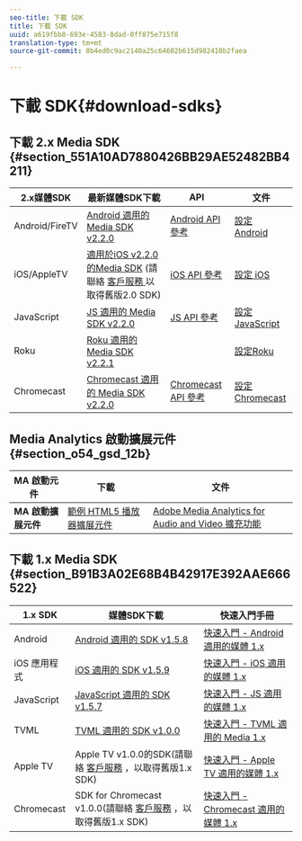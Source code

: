 ```yaml
---
seo-title: 下載 SDK
title: 下載 SDK
uuid: a619fbb8-693e-4583-8dad-0ff875e715f8
translation-type: tm+mt
source-git-commit: 8b4ed0c9ac2140a25c64602b615d982410b2faea

---
```



# 下載 SDK{#download-sdks}

## 下載 2.x Media SDK {#section_551A10AD7880426BB29AE52482BB4211}

| 2.x媒體SDK | 最新媒體SDK下載 |  API   |  文件  |
| --- | --- | --- | --- |
| Android/FireTV | [Android 適用的 Media SDK v2.2.0](https://github.com/Adobe-Marketing-Cloud/media-sdks/releases/tag/android-v2.2.0) | [Android API 參考](https://adobe-marketing-cloud.github.io/media-sdks/reference/android/) | [設定 Android](/help/sdk-implement/setup/set-up-android.md) |
| iOS/AppleTV | [適用於iOS v2.2.0的Media SDK](https://github.com/Adobe-Marketing-Cloud/media-sdks/releases/tag/ios-v2.2.0) (請聯絡 [客戶服務 ](https://helpx.adobe.com/marketing-cloud/contact-support.html) 以取得舊版2.0 SDK) | [iOS API 參考](https://adobe-marketing-cloud.github.io/media-sdks/reference/ios/) | [設定 iOS](/help/sdk-implement/setup/set-up-ios.md) |
| JavaScript | [JS 適用的 Media SDK v2.2.0](https://github.com/Adobe-Marketing-Cloud/media-sdks/releases/tag/js-v2.2.0) | [JS API 參考](https://adobe-marketing-cloud.github.io/media-sdks/reference/javascript/) | [設定 JavaScript](/help/sdk-implement/setup/set-up-js.md) |
| Roku | [Roku 適用的 Media SDK v2.2.1](https://github.com/Adobe-Marketing-Cloud/media-sdks/releases/tag/roku-v2.2.1) |  | [設定Roku](/help/sdk-implement/setup/set-up-roku.md) |
| Chromecast | [Chromecast 適用的 Media SDK v2.2.0](https://github.com/Adobe-Marketing-Cloud/media-sdks/releases/tag/chromecast-v2.2.0) | [Chromecast API 參考](https://adobe-marketing-cloud.github.io/media-sdks/reference/chromecast/) | [設定 Chromecast](/help/sdk-implement/setup/set-up-chromecast.md) |

<!--
## Download the Adobe Nielsen 2.x SDKs {#section_ih5_vpz_p1b}

|  &nbsp;Adobe Nielsen 2.x SDKs&nbsp; | Latest&nbsp;Media&nbsp;SDK&nbsp;Downloads&nbsp; | Nielsen&nbsp;Implementation&nbsp;Guides&nbsp; |
|---|---|---|
| **Android** | [VHL for Android v.2.0.1N](https://adobecertifiedmetrics.zendesk.com/hc/en-us/articles/115002514727-VHL-version-2-0-x-N-GA-Release) | [Android 2.1](/help/nielsen-partnership/dcr-impl/dcr-android-impl-2.1.md) |
| **iOS** | [VHL for iOS v.2.0.1N](https://adobecertifiedmetrics.zendesk.com/hc/en-us/articles/115002514727-VHL-version-2-0-x-N-GA-Release) | [iOS 2.1](/help/nielsen-partnership/dcr-impl/dcr-ios-impl-2.1.md) |
| **JavaScript** | [VHL for JavaScript v.2.0.1N](https://adobecertifiedmetrics.zendesk.com/hc/en-us/articles/115002514727-VHL-version-2-0-x-N-GA-Release) | [JavaScript 2.1](/help/nielsen-partnership/dcr-impl/dcr-js-impl-2.1.md) |
-->

## Media Analytics 啟動擴展元件 {#section_o54_gsd_12b}

| MA 啟動元件   | 下載 | 文件 |
|---|---|---|
| **MA 啟動擴展元件** | [範例 HTML5 播放器擴展元件](https://github.com/adobe/reactor-adobe-va-sample-player) | [Adobe Media Analytics for Audio and Video 擴充功能](https://docs.adobelaunch.com/extension-reference/web/adobe-media-analytics-for-audio-and-video-extension) |

## 下載 1.x Media SDK {#section_B91B3A02E68B4B42917E392AAE666522}

| 1.x SDK |  媒體SDK下載 |  快速入門手冊 |
| --- | --- | --- |
| Android | [Android 適用的 SDK v1.5.8](https://github.com/Adobe-Marketing-Cloud/video-heartbeat/releases/tag/android-v1.5.8) | [快速入門 - Android 適用的媒體 1.x](setup/vhl-dev-guide-v15_android.pdf) |
| iOS 應用程式 | [iOS 適用的 SDK v1.5.9](https://github.com/Adobe-Marketing-Cloud/video-heartbeat/releases/tag/ios-v1.5.9) | [快速入門 - iOS 適用的媒體 1.x](setup/vhl-dev-guide-v15_ios.pdf) |
| JavaScript | [JavaScript 適用的 SDK v1.5.7](https://github.com/Adobe-Marketing-Cloud/video-heartbeat/releases/tag/js-v1.5.7) | [快速入門 - JS 適用的媒體 1.x](setup/vhl-dev-guide-v15_js.pdf) |
| TVML | [TVML 適用的 SDK v1.0.0](https://github.com/Adobe-Marketing-Cloud/video-heartbeat/releases/tag/tvml-v1.0.0) | [快速入門 - TVML 適用的 Media 1.x](setup/vhl_tvml.pdf) |
| Apple TV | Apple TV v1.0.0的SDK(請聯絡 [客戶服務](https://helpx.adobe.com/marketing-cloud/contact-support.html) ，以取得舊版1.x SDK) | [快速入門 - Apple TV 適用的媒體 1.x](setup/vhl-dev-guide-v1x_appletv.pdf) |
| Chromecast | SDK for Chromecast v1.0.0(請聯絡 [客戶服務](https://helpx.adobe.com/marketing-cloud/contact-support.html) ，以取得舊版1.x SDK) | [快速入門 - Chromecast 適用的媒體 1.x](setup/chromecast_1.x_sdk.pdf) |

